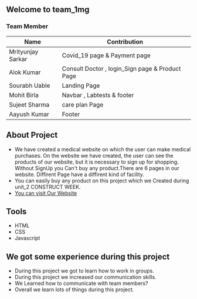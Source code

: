 ## Welcome to team_1mg

### Team Member

| Name | Contribution |
| --- | --- |
| Mrityunjay Sarkar | Covid_19 page & Payment page |
| Alok Kumar | Consult Doctor , login_Sign page & Product Page |
| Sourabh Uable | Landing Page|
| Mohit Birla | Navbar , Labtests & footer|
| Sujeet Sharma | care plan Page |
| Aayush Kumar | Footer | 

## About Project
- We have created a medical website on which the user can make medical purchases. On the website we have created, the user can see the products of our website, but it is necessary to sign up for shopping. Without SignUp you Can't buy any product.There are 6 pages in our website. Diffirent Page have a diffirent kind of facility. 
- You can easily buy any product on this project which we Created during unit_2 CONSTRUCT WEEK.
- [You can visit Our Website](https://us06web.zoom.us/j/88291499950?pwd=RjZKbWxwOU1rNGoyeXdyV3JIUlBJQT09)


## Tools
- HTML 
- CSS
- Javascript

## We got some experience during this project
- During this project we got to learn how to work in groups.
- During this project we increased our communication skills.
- We Learned how to communicate with team members?
- Overall we learn lots of things during this project.

